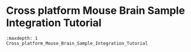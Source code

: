 # Cross platform Mouse Brain Sample Integration Tutorial

```{toctree}
:maxdepth: 1
Cross_platform_Mouse_Brain_Sample_Integration_Tutorial
```